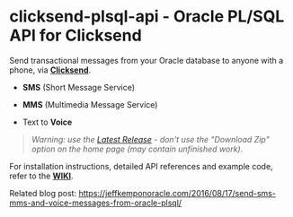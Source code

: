 # clicksend-plsql-api - Oracle PL/SQL API for Clicksend

Send transactional messages from your Oracle database to anyone with a phone, via **[Clicksend](https://www.clicksend.com)**.

* **SMS** (Short Message Service)

* **MMS** (Multimedia Message Service)

* Text to **Voice**
 
> *Warning: use the [Latest Release](https://github.com/jeffreykemp/clicksend-plsql-api/releases/latest) - don't use the "Download Zip" option on the home page (may contain unfinished work).*

For installation instructions, detailed API references and example code, refer to the **[WIKI](https://github.com/jeffreykemp/clicksend-plsql-api/wiki)**.

Related blog post: https://jeffkemponoracle.com/2016/08/17/send-sms-mms-and-voice-messages-from-oracle-plsql/
